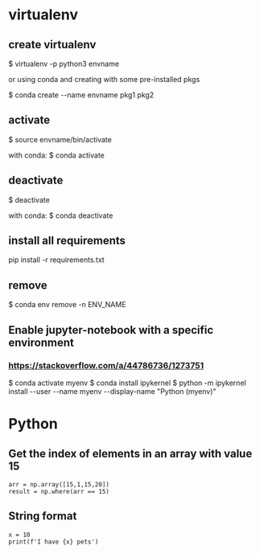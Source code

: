 # virtualenv 

## create virtualenv
$ virtualenv -p python3 envname

or using conda and creating with some pre-installed pkgs

$ conda create --name envname pkg1 pkg2 

## activate
$ source envname/bin/activate

with conda:
$ conda activate <env-name>

## deactivate
$ deactivate

with conda:
$ conda deactivate <env-name>

## install all requirements
pip install -r requirements.txt

## remove

$ conda env remove -n ENV_NAME

## Enable jupyter-notebook with a specific environment 
### https://stackoverflow.com/a/44786736/1273751

$ conda activate myenv
$ conda install ipykernel
$ python -m ipykernel install --user --name myenv --display-name "Python (myenv)"

# Python

## Get the index of elements in an array with value 15

    arr = np.array([15,1,15,20])
    result = np.where(arr == 15)

## String format

    x = 10
    print(f'I have {x} pets')
